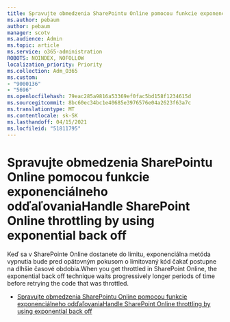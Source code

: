 ```yaml
---
title: Spravujte obmedzenia SharePointu Online pomocou funkcie exponenciálneho odďaľovania
ms.author: pebaum
author: pebaum
manager: scotv
ms.audience: Admin
ms.topic: article
ms.service: o365-administration
ROBOTS: NOINDEX, NOFOLLOW
localization_priority: Priority
ms.collection: Adm_O365
ms.custom:
- "9000136"
- "5696"
ms.openlocfilehash: 79eac285a9816a53369ef0fac5bd158f1234615d
ms.sourcegitcommit: 8bc60ec34bc1e40685e3976576e04a2623f63a7c
ms.translationtype: MT
ms.contentlocale: sk-SK
ms.lasthandoff: 04/15/2021
ms.locfileid: "51811795"
---
```

# <a name="handle-sharepoint-online-throttling-by-using-exponential-back-off"></a><span data-ttu-id="d5fba-102">Spravujte obmedzenia SharePointu Online pomocou funkcie exponenciálneho odďaľovania</span><span class="sxs-lookup"><span data-stu-id="d5fba-102">Handle SharePoint Online throttling by using exponential back off</span></span>

<span data-ttu-id="d5fba-103">Keď sa v SharePointe Online dostanete do limitu, exponenciálna metóda vypnutia bude pred opätovným pokusom o limitovaný kód čakať postupne na dlhšie časové obdobia.</span><span class="sxs-lookup"><span data-stu-id="d5fba-103">When you get throttled in SharePoint Online, the exponential back off technique waits progressively longer periods of time before retrying the code that was throttled.</span></span>

- [<span data-ttu-id="d5fba-104">Spravujte obmedzenia SharePointu Online pomocou funkcie exponenciálneho odďaľovania</span><span class="sxs-lookup"><span data-stu-id="d5fba-104">Handle SharePoint Online throttling by using exponential back off</span></span>](https://docs.microsoft.com/sharepoint/dev/solution-guidance/handle-sharepoint-online-throttling-by-using-exponential-back-off)
